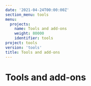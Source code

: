 ```yaml
---
date: '2021-04-24T00:00:00Z'
section_menu: tools
menu:
  projects:
    name: Tools and add-ons
    weight: 80000
    identifier: tools
project: tools
version: 'tools'
title: Tools and add-ons
---
```


# Tools and add-ons
